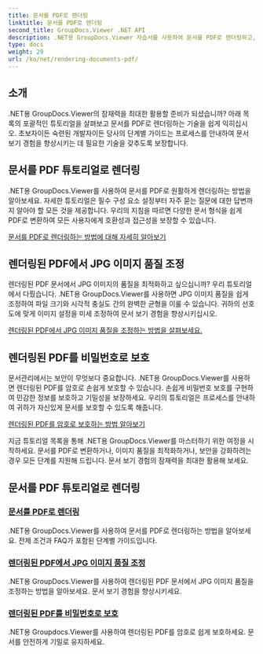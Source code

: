```yaml
---
title: 문서를 PDF로 렌더링
linktitle: 문서를 PDF로 렌더링
second_title: GroupDocs.Viewer .NET API
description: .NET용 GroupDocs.Viewer 자습서를 사용하여 문서를 PDF로 렌더링하고, JPG 이미지 품질을 조정하고, 암호로 PDF를 보호하는 방법을 알아보세요.
type: docs
weight: 29
url: /ko/net/rendering-documents-pdf/
---
```


## 소개

.NET용 GroupDocs.Viewer의 잠재력을 최대한 활용할 준비가 되셨습니까? 아래 목록의 포괄적인 튜토리얼을 살펴보고 문서를 PDF로 렌더링하는 기술을 쉽게 익히십시오. 초보자이든 숙련된 개발자이든 당사의 단계별 가이드는 프로세스를 안내하여 문서 보기 경험을 향상시키는 데 필요한 기술을 갖추도록 보장합니다.

## 문서를 PDF 튜토리얼로 렌더링

.NET용 GroupDocs.Viewer를 사용하여 문서를 PDF로 원활하게 렌더링하는 방법을 알아보세요. 자세한 튜토리얼은 필수 구성 요소 설정부터 자주 묻는 질문에 대한 답변까지 알아야 할 모든 것을 제공합니다. 우리의 지침을 따르면 다양한 문서 형식을 쉽게 PDF로 변환하여 모든 사용자에게 호환성과 접근성을 보장할 수 있습니다.

[문서를 PDF로 렌더링하는 방법에 대해 자세히 알아보기](./render-to-pdf/)

## 렌더링된 PDF에서 JPG 이미지 품질 조정

렌더링된 PDF 문서에서 JPG 이미지의 품질을 최적화하고 싶으십니까? 우리 튜토리얼에서 다뤘습니다. .NET용 GroupDocs.Viewer를 사용하면 JPG 이미지 품질을 쉽게 조정하여 파일 크기와 시각적 충실도 간의 완벽한 균형을 이룰 수 있습니다. 귀하의 선호도에 맞게 이미지 설정을 미세 조정하여 문서 보기 경험을 향상시키십시오.

[렌더링된 PDF에서 JPG 이미지 품질을 조정하는 방법을 살펴보세요.](./adjust-jpg-quality-pdf/)

## 렌더링된 PDF를 비밀번호로 보호

문서관리에서는 보안이 무엇보다 중요합니다. .NET용 GroupDocs.Viewer를 사용하면 렌더링된 PDF를 암호로 손쉽게 보호할 수 있습니다. 손쉽게 비밀번호 보호를 구현하여 민감한 정보를 보호하고 기밀성을 보장하세요. 우리의 튜토리얼은 프로세스를 안내하여 귀하가 자신있게 문서를 보호할 수 있도록 해줍니다.

[렌더링된 PDF를 암호로 보호하는 방법 알아보기](./protect-pdf/)

지금 튜토리얼 목록을 통해 .NET용 GroupDocs.Viewer를 마스터하기 위한 여정을 시작하세요. 문서를 PDF로 변환하거나, 이미지 품질을 최적화하거나, 보안을 강화하려는 경우 모든 단계를 지원해 드립니다. 문서 보기 경험의 잠재력을 최대한 활용해 보세요.
## 문서를 PDF 튜토리얼로 렌더링
### [문서를 PDF로 렌더링](./render-to-pdf/)
.NET용 GroupDocs.Viewer를 사용하여 문서를 PDF로 렌더링하는 방법을 알아보세요. 전제 조건과 FAQ가 포함된 단계별 가이드입니다.
### [렌더링된 PDF에서 JPG 이미지 품질 조정](./adjust-jpg-quality-pdf/)
.NET용 GroupDocs.Viewer를 사용하여 렌더링된 PDF 문서에서 JPG 이미지 품질을 조정하는 방법을 알아보세요. 문서 보기 경험을 향상시키세요.
### [렌더링된 PDF를 비밀번호로 보호](./protect-pdf/)
.NET용 Groupdocs.Viewer를 사용하여 렌더링된 PDF를 암호로 쉽게 보호하세요. 문서를 안전하게 기밀로 유지하세요.